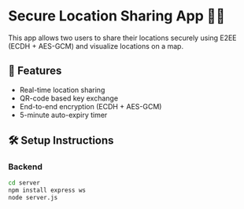# Secure Location Sharing App 🔐📍

This app allows two users to share their locations securely using E2EE (ECDH + AES-GCM) and visualize locations on a map.

## 🚀 Features

- Real-time location sharing
- QR-code based key exchange
- End-to-end encryption (ECDH + AES-GCM)
- 5-minute auto-expiry timer

## 🛠 Setup Instructions

### Backend


```bash
cd server
npm install express ws
node server.js
